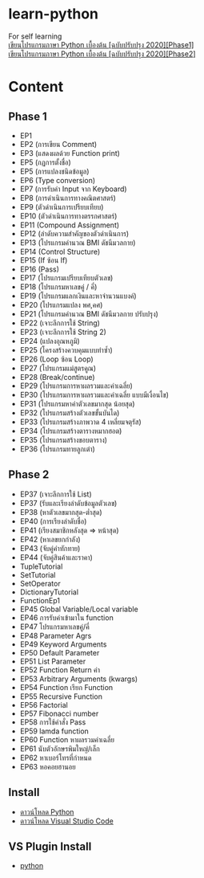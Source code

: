 # learn-python
For self learning  
[เขียนโปรแกรมภาษา Python เบื้องต้น [ฉบับปรับปรุง 2020][Phase1]](https://www.youtube.com/watch?v=N1fnq4MF3AE&list=PLltVQYLz1BMBwqJysYnoEKWXUvqusJpgN&index=1)  
[เขียนโปรแกรมภาษา Python เบื้องต้น [ฉบับปรับปรุง 2020][Phase2]](https://www.youtube.com/watch?v=2_TK8JYJiwQ&list=PLltVQYLz1BMBwqJysYnoEKWXUvqusJpgN&index=2)

# Content
## Phase 1
- EP1
- EP2 (การเขียน Comment)
- EP3 (แสดงผลด้วย Function print)
- EP5 (กฏการตั้งชื่อ)
- EP5 (การแปลงชนิดข้อมูล)
- EP6 (Type conversion)
- EP7 (การรับค่า Input จาก Keyboard)
- EP8 (การดำเนินการทางคณิตศาสตร์)
- EP9 (ตัวดำเนินการเปรียบเทียบ)
- EP10 (ตัวดำเนินการทางตรรกศาสตร์)
- EP11 (Compound Assignment)
- EP12 (ลำดับความสำคัญของตัวดำเนินการ)
- EP13 (โปรแกรมคำนวณ BMI ดัชนีมวลกาย)
- EP14 (Control Structure)
- EP15 (If ซ้อน If)
- EP16 (Pass)
- EP17 (โปรแกรมเปรียบเทียบตัวเลข)
- EP18 (โปรแกรมหาเลขคู่ / คี่)
- EP19 (โปรแกรมแลกเงินและหาจำนวนแบงค์)
- EP20 (โปรแกรมแปลง พศ,คศ)
- EP21 (โปรแกรมคำนวณ BMI ดัชนีมวลกาย ปรับปรุง)
- EP22 (เจาะลึกการใช้ String)
- EP23 (เจาะลึกการใช้ String 2)
- EP24 (แปลงอุณหภูมิ)
- EP25 (โครงสร้างควบคุมแบบทำซ้ำ)
- EP26 (Loop ซ้อน Loop)
- EP27 (โปรแกรมแม่สูตรคูณ)
- EP28 (Break/continue)
- EP29 (โปรแกรมการหาผลรวมและค่าเฉลี่ย)
- EP30 (โปรแกรมการหาผลรวมและค่าเฉลี่ย แบบมีเงื่อนไข) 
- EP31 (โปรแกรมหาค่าตัวเลขมากสุด น้อยสุด)
- EP32 (โปรแกรมสร้างตัวเลขขั้นบันได)
- EP33 (โปรแกรมสร้างภาพวาด 4 เหลี่ยมจตุรัส)
- EP34 (โปรแกรมสร้างตารางหมากฮอต)
- EP35 (โปรแกรมสร้างขอบตาราง)
- EP36 (โปรแกรมทายลูกเต๋า)
## Phase 2
- EP37 (เจาะลึกการใช้ List)
- EP37 (รับและเรียงลำดับข้อมูลตัวเลข)
- EP38 (หาตัวเลขมากสุด-ต่ำสุด)
- EP40 (การเรียงลำดับชื่อ)
- EP41 (เรียงสมาชิกหลังสุด => หน้าสุด)
- EP42 (หาเลขยกกำลัง)
- EP43 (จับคู่คำทักทาย)
- EP44 (จับคู่สินค้าและราคา)
- TupleTutorial
- SetTutorial
- SetOperator
- DictionaryTutorial
- FunctionEp1
- EP45 Global Variable/Local variable
- EP46 การรับค่าเข้ามาใน function
- EP47 โปรแกรมหาเลขคู่/คี่
- EP48 Parameter Agrs
- EP49 Keyword Arguments
- EP50 Default Parameter
- EP51 List Parameter
- EP52 Function Return ค่า
- EP53 Arbitrary Arguments (kwargs)
- EP54 Function เรียก Function
- EP55 Recursive Function
- EP56 Factorial
- EP57 Fibonacci number
- EP58 การใช้คำสั่ง Pass
- EP59 lamda function
- EP60 Function หาผลรวมค่าเฉลี่ย
- EP61 นับตัวอักษรพิมใหญ่/เล็ก
- EP62 หาเบอร์โทรที่กำหนด
- EP63 หอคอยฮานอย
## Install
- [ดาวน์โหลด Python](https://www.python.org/downloads)
- [ดาวน์โหลด Visual Studio Code](https://code.visualstudio.com/download)


## VS Plugin Install
* [python](https://marketplace.visualstudio.com/items?itemName=ms-python.python)
